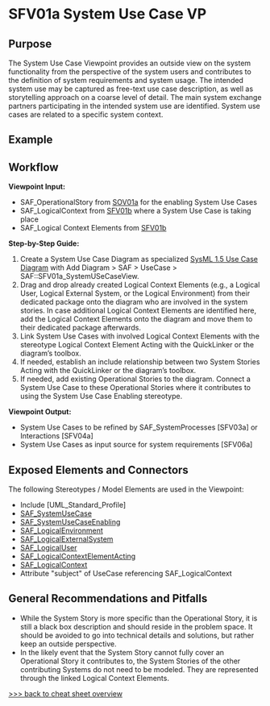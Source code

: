 # SFV01a System Use Case VP

## Purpose
The System Use Case Viewpoint provides an outside view on the system functionality from the perspective of the system users and contributes to the definition of system requirements and system usage. The intended system use may be captured as free-text use case description, as well as storytelling approach on a coarse level of detail. The main system exchange partners participating in the intended system use are identified. System use cases are related to a specific system context.

## Example

## Workflow
**Viewpoint Input:**
* SAF_OperationalStory from [SOV01a](Operational-Story-Viewpoint.md) for the enabling System Use Cases
* SAF_LogicalContext from [SFV01b](System-Context-Definition.md) where a System Use Case is taking place
* SAF_Logical Context Elements from [SFV01b](System-Context-Definition.md)

**Step-by-Step Guide:**
1.  Create a System Use Case Diagram as specialized [SysML 1.5 Use Case Diagram](https://sparxsystems.com/enterprise_architect_user_guide/16.1/modeling_languages/sysml_use_cases.html) with Add Diagram > SAF > UseCase > SAF::SFV01a_SystemUSeCaseView.
2.	Drag and drop already created Logical Context Elements (e.g., a Logical User, Logical External System, or the Logical Environment) from their dedicated package onto the diagram who are involved in the system stories. In case additional Logical Context Elements are identified here, add the Logical Context Elements onto the diagram and move them to their dedicated package afterwards.
3.	Link System Use Cases with involved Logical Context Elements with the stereotype Logical Context Element Acting with the QuickLinker or the diagram’s toolbox.
4.	If needed, establish an include relationship between two System Stories Acting with the QuickLinker or the diagram’s toolbox.
5.	If needed, add existing Operational Stories to the diagram. Connect a System Use Case to these Operational Stories where it contributes to using the System Use Case Enabling stereotype.

**Viewpoint Output:**
* System Use Cases to be refined by SAF_SystemProcesses [SFV03a] or Interactions [SFV04a]
* System Use Cases as input source for system requirements [SFV06a]

## Exposed Elements and Connectors
The following Stereotypes / Model Elements are used in the Viewpoint:
* Include [UML_Standard_Profile]
* [SAF_SystemUseCase](https://github.com/GfSE/SAF-Specification/blob/TdSE2023/stereotypes.md#SAF_SystemUseCase)
* [SAF_SystemUseCaseEnabling](https://github.com/GfSE/SAF-Specification/blob/TdSE2023/stereotypes.md#SAF_SystemUseCaseEnabling)
* [SAF_LogicalEnvironment](https://github.com/GfSE/SAF-Specification/blob/TdSE2023/stereotypes.md#SAF_LogicalEnvironment)
* [SAF_LogicalExternalSystem](https://github.com/GfSE/SAF-Specification/blob/TdSE2023/stereotypes.md#SAF_LogicalExternalSystem)
* [SAF_LogicalUser](https://github.com/GfSE/SAF-Specification/blob/TdSE2023/stereotypes.md#SAF_LogicalUser)
* [SAF_LogicalContextElementActing](https://github.com/GfSE/SAF-Specification/blob/TdSE2023/stereotypes.md#SAF_LogicalContextElementActing)
* [SAF_LogicalContext](https://github.com/GfSE/SAF-Specification/blob/TdSE2023/stereotypes.md#SAF_LogicalContext)
* Attribute "subject" of UseCase referencing SAF_LogicalContext
  
## General Recommendations and Pitfalls
* While the System Story is more specific than the Operational Story, it is still a black box description and should reside in the problem space. It should be avoided to go into technical details and solutions, but rather keep an outside perspective.
* In the likely event that the System Story cannot fully cover an Operational Story it contributes to, the System Stories of the other contributing Systems do not need to be modeled. They are represented through the linked Logical Context Elements.

[>>> back to cheat sheet overview](../CheatSheet.md)
